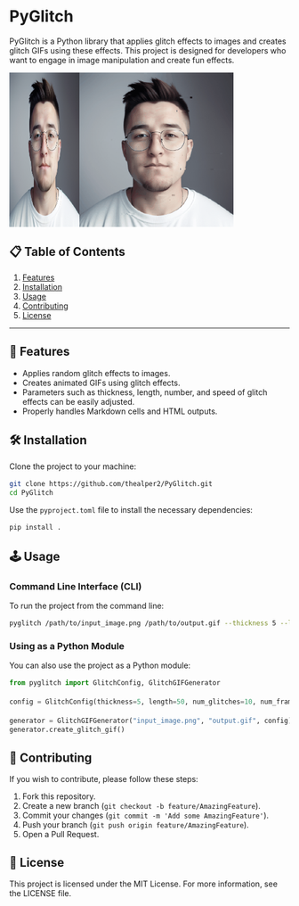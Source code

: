 # PyGlitch

PyGlitch is a Python library that applies glitch effects to images and creates glitch GIFs using these effects. This project is designed for developers who want to engage in image manipulation and create fun effects.

<div style="display: flex;">
  <img src="https://raw.githubusercontent.com/thealper2/PyGlitch/refs/heads/main/images/input.png" alt="Input Image" style="width: 25%;">
  <img src="https://raw.githubusercontent.com/thealper2/PyGlitch/refs/heads/main/images/output.gif" alt="Output Image" style="width: 55%;">
</div>

## :clipboard: Table of Contents

1. [Features](https://github.com/thealper2/PyGlitch?tab=readme-ov-file#dart-features)
2. [Installation](https://github.com/thealper2/PyGlitch?tab=readme-ov-file#hammer_and_wrench-installation)
3. [Usage](https://github.com/thealper2/PyGlitch?tab=readme-ov-file#joystick-usage)
4. [Contributing](https://github.com/thealper2/PyGlitch?tab=readme-ov-file#handshake-contributing)
5. [License](https://github.com/thealper2/PyGlitch?tab=readme-ov-file#scroll-license)

---

## :dart: Features

- Applies random glitch effects to images.
- Creates animated GIFs using glitch effects.
- Parameters such as thickness, length, number, and speed of glitch effects can be easily adjusted.
- Properly handles Markdown cells and HTML outputs.

## :hammer_and_wrench: Installation

Clone the project to your machine:

```bash
git clone https://github.com/thealper2/PyGlitch.git
cd PyGlitch
```

Use the `pyproject.toml` file to install the necessary dependencies:

```bash
pip install .
```

## :joystick: Usage

### Command Line Interface (CLI)

To run the project from the command line:

```bash
pyglitch /path/to/input_image.png /path/to/output.gif --thickness 5 --length 50 --num_glitches 10 --num_frames 20 --speed 0.1
```

### Using as a Python Module

You can also use the project as a Python module:

```python
from pyglitch import GlitchConfig, GlitchGIFGenerator

config = GlitchConfig(thickness=5, length=50, num_glitches=10, num_frames=20, speed=0.1)

generator = GlitchGIFGenerator("input_image.png", "output.gif", config)
generator.create_glitch_gif()
```

## :handshake: Contributing

If you wish to contribute, please follow these steps:

1. Fork this repository.
2. Create a new branch (`git checkout -b feature/AmazingFeature`).
3. Commit your changes (`git commit -m 'Add some AmazingFeature'`).
4. Push your branch (`git push origin feature/AmazingFeature`).
5. Open a Pull Request.

## :scroll: License

This project is licensed under the MIT License. For more information, see the LICENSE file.
